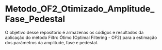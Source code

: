 # Metodo_OF2_Otimizado_Amplitude_Fase_Pedestal
O objetivo desse repositório é armazenas os códigos e resultados da aplicação do método Filtro Ótimo (Optimal Filtering - OF2) para a estimação dos parâmetros da amplitude, fase e pedestal. 
